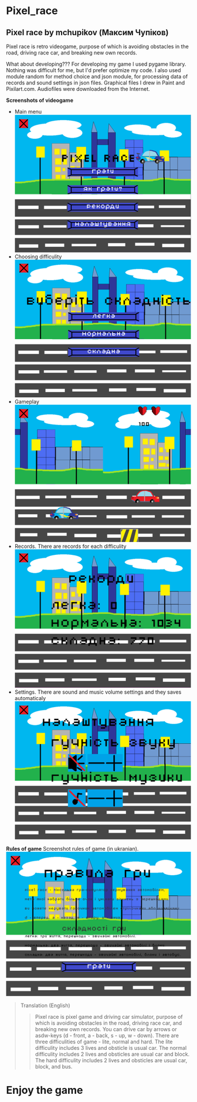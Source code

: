 # Pixel_race
## Pixel race by mchupikov (Максим Чупіков)
Pixel race is retro videogame, purpose of which is avoiding obstacles in the road, driving race car, and breaking new own records.

What about developing??? For developing my game I used pygame library. Nothing was difficult for me, but I'd prefer optimize my code. I also used module random for method choice and json module, for processing data of records and sound settings in json files. Graphical files I drew in Paint and Pixilart.com. Audiofiles were downloaded from the Internet.

__Screenshots of videogame__
* Main menu ![image](https://github.com/mchupikov/Pixel_race/blob/main/Pixel%20race%20screenshots/Main%20menu%20screenshot.png)
* Choosing difficulity ![image](https://github.com/mchupikov/Pixel_race/blob/main/Pixel%20race%20screenshots/Choosing%20difficulity%20screenshot.png)
* Gameplay ![image](https://github.com/mchupikov/Pixel_race/blob/main/Pixel%20race%20screenshots/Gameplay%20screenshot.png)
* Records. There are records for each difficulity ![image](https://github.com/mchupikov/Pixel_race/blob/main/Pixel%20race%20screenshots/Records%20screenshot.png)
* Settings. There are sound and music volume settings and they saves automaticaly ![image](https://github.com/mchupikov/Pixel_race/blob/main/Pixel%20race%20screenshots/Settings%20screenshot.png)

__Rules of game__
Screenshot rules of game (in ukranian).
![image](https://github.com/mchupikov/Pixel_race/blob/main/Pixel%20race%20screenshots/Rules%20screenshot.png)
> Translation (English)
>> Pixel race is pixel game and driving car simulator, purpose of which is avoiding obstacles in the road, driving race car, and breaking new own records. You can drive car by arrows or asdw-keys (d - front, a - back, s - up, w - down). There are three difficulities of game - lite, normal and hard. The lite difficulity includes 3 lives and obsticle is usual car. The normal difficulity includes 2 lives and obsticles are usual car and block. The hard difficulity includes 2 lives and obsticles are usual car, block, and bus.
# Enjoy the game

